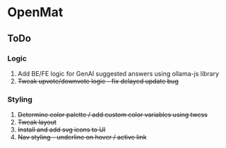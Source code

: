# OpenMat

## ToDo

### Logic

1. Add BE/FE logic for GenAI suggested answers using ollama-js library
2. ~~Tweak upvote/downvote logic - fix delayed update bug~~

### Styling

1. ~~Determine color palette / add custom color variables using twcss~~
2. ~~Tweak layout~~
3. ~~Install and add svg icons to UI~~
4. ~~Nav styling - underline on hover / active link~~
